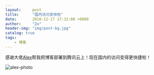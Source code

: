 ```yaml
---
layout:     post
title:      "国内访问变快啦"
date:       2018-12-17 17:32:00 +0800
author:     "Zo"
header-img: "img/post-bg.jpg"
catalog: true
tags:
    - 博客
---
```



感谢大佬[Alex](http://alexitboy.icu/)帮我把博客部署到腾讯云上！现在国内的访问变得更快捷啦！

![alex-photo](http://alexitboy.icu/wp-content/uploads/2018/12/IMG_20181129_003531_processed.jpg)